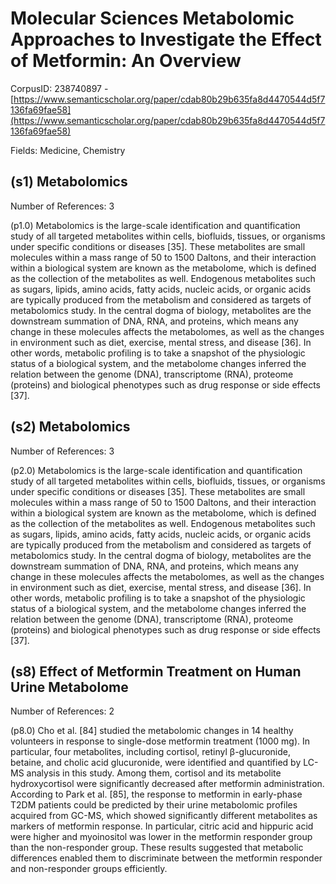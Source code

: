 # Molecular Sciences Metabolomic Approaches to Investigate the Effect of Metformin: An Overview

CorpusID: 238740897 - [https://www.semanticscholar.org/paper/cdab80b29b635fa8d4470544d5f7136fa69fae58](https://www.semanticscholar.org/paper/cdab80b29b635fa8d4470544d5f7136fa69fae58)

Fields: Medicine, Chemistry

## (s1) Metabolomics
Number of References: 3

(p1.0) Metabolomics is the large-scale identification and quantification study of all targeted metabolites within cells, biofluids, tissues, or organisms under specific conditions or diseases [35]. These metabolites are small molecules within a mass range of 50 to 1500 Daltons, and their interaction within a biological system are known as the metabolome, which is defined as the collection of the metabolites as well. Endogenous metabolites such as sugars, lipids, amino acids, fatty acids, nucleic acids, or organic acids are typically produced from the metabolism and considered as targets of metabolomics study. In the central dogma of biology, metabolites are the downstream summation of DNA, RNA, and proteins, which means any change in these molecules affects the metabolomes, as well as the changes in environment such as diet, exercise, mental stress, and disease [36]. In other words, metabolic profiling is to take a snapshot of the physiologic status of a biological system, and the metabolome changes inferred the relation between the genome (DNA), transcriptome (RNA), proteome (proteins) and biological phenotypes such as drug response or side effects [37].
## (s2) Metabolomics
Number of References: 3

(p2.0) Metabolomics is the large-scale identification and quantification study of all targeted metabolites within cells, biofluids, tissues, or organisms under specific conditions or diseases [35]. These metabolites are small molecules within a mass range of 50 to 1500 Daltons, and their interaction within a biological system are known as the metabolome, which is defined as the collection of the metabolites as well. Endogenous metabolites such as sugars, lipids, amino acids, fatty acids, nucleic acids, or organic acids are typically produced from the metabolism and considered as targets of metabolomics study. In the central dogma of biology, metabolites are the downstream summation of DNA, RNA, and proteins, which means any change in these molecules affects the metabolomes, as well as the changes in environment such as diet, exercise, mental stress, and disease [36]. In other words, metabolic profiling is to take a snapshot of the physiologic status of a biological system, and the metabolome changes inferred the relation between the genome (DNA), transcriptome (RNA), proteome (proteins) and biological phenotypes such as drug response or side effects [37].
## (s8) Effect of Metformin Treatment on Human Urine Metabolome
Number of References: 2

(p8.0) Cho et al. [84] studied the metabolomic changes in 14 healthy volunteers in response to single-dose metformin treatment (1000 mg). In particular, four metabolites, including cortisol, retinyl β-glucuronide, betaine, and cholic acid glucuronide, were identified and quantified by LC-MS analysis in this study. Among them, cortisol and its metabolite hydroxycortisol were significantly decreased after metformin administration. According to Park et al. [85], the response to metformin in early-phase T2DM patients could be predicted by their urine metabolomic profiles acquired from GC-MS, which showed significantly different metabolites as markers of metformin response. In particular, citric acid and hippuric acid were higher and myoinositol was lower in the metformin responder group than the non-responder group. These results suggested that metabolic differences enabled them to discriminate between the metformin responder and non-responder groups efficiently.
